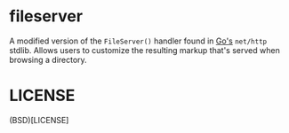 # fileserver

A modified version of the `FileServer()` handler found in [Go's](https://go.dev) `net/http` stdlib. Allows users to customize the resulting markup that's served when browsing a directory.

# LICENSE

(BSD)[LICENSE]